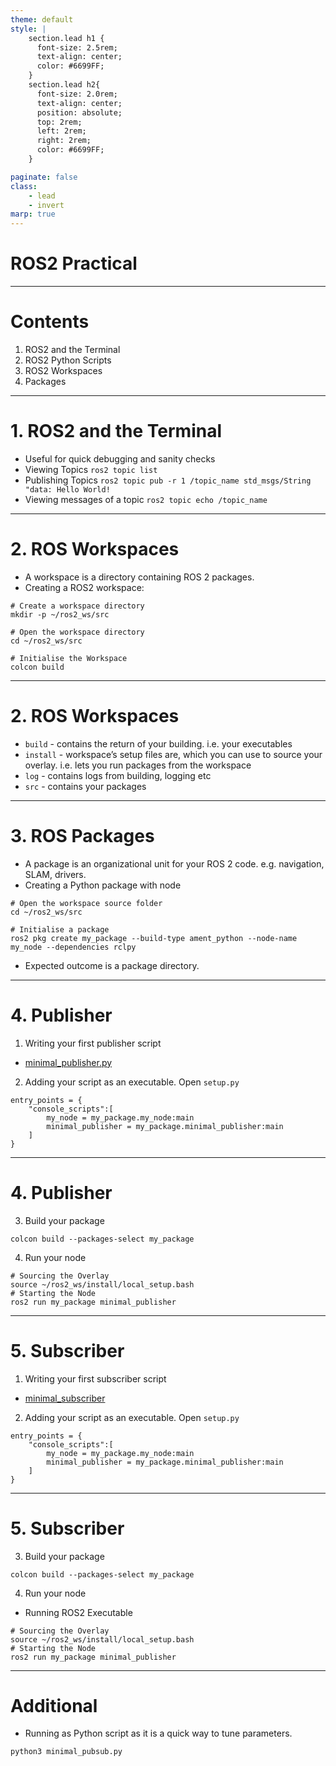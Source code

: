 ```yaml
---
theme: default
style: |
    section.lead h1 {
      font-size: 2.5rem;
      text-align: center;
      color: #6699FF;
    }
    section.lead h2{
      font-size: 2.0rem;
      text-align: center;
      position: absolute;
      top: 2rem;
      left: 2rem;
      right: 2rem;
      color: #6699FF;
    }

paginate: false
class:
    - lead
    - invert
marp: true
---
```


# ROS2 Practical

---

# Contents

1. ROS2 and the Terminal
2. ROS2 Python Scripts
3. ROS2 Workspaces
4. Packages

---

# 1. ROS2 and the Terminal

-   Useful for quick debugging and sanity checks
-   Viewing Topics
    `ros2 topic list`
-   Publishing Topics
    `ros2 topic pub -r 1 /topic_name std_msgs/String "data: Hello World!`
-   Viewing messages of a topic
    `ros2 topic echo /topic_name`

---

# 2. ROS Workspaces

-   A workspace is a directory containing ROS 2 packages.
-   Creating a ROS2 workspace:

```
# Create a workspace directory
mkdir -p ~/ros2_ws/src

# Open the workspace directory
cd ~/ros2_ws/src

# Initialise the Workspace
colcon build
```

---

# 2. ROS Workspaces

-   `build` - contains the return of your building. i.e. your executables
-   `install` - workspace’s setup files are, which you can use to source your overlay. i.e. lets you run packages from the workspace
-   `log` - contains logs from building, logging etc
-   `src` - contains your packages

---

# 3. ROS Packages

-   A package is an organizational unit for your ROS 2 code. e.g. navigation, SLAM, drivers.
-   Creating a Python package with node

```
# Open the workspace source folder
cd ~/ros2_ws/src

# Initialise a package
ros2 pkg create my_package --build-type ament_python --node-name my_node --dependencies rclpy
```

-   Expected outcome is a package directory.

---

# 4. Publisher

1. Writing your first publisher script

-   [minimal_publisher.py](./minimal_publisher.py)

2. Adding your script as an executable. Open `setup.py`

```
entry_points = {
    "console_scripts":[
        my_node = my_package.my_node:main
        minimal_publisher = my_package.minimal_publisher:main
    ]
}
```

---

# 4. Publisher

3. Build your package

```
colcon build --packages-select my_package
```

4. Run your node

```
# Sourcing the Overlay
source ~/ros2_ws/install/local_setup.bash
# Starting the Node
ros2 run my_package minimal_publisher
```

---

# 5. Subscriber

1. Writing your first subscriber script

-   [minimal_subscriber](./minimal_subscriber.py)

2. Adding your script as an executable. Open `setup.py`

```
entry_points = {
    "console_scripts":[
        my_node = my_package.my_node:main
        minimal_publisher = my_package.minimal_publisher:main
    ]
}
```

---

# 5. Subscriber

3. Build your package

```
colcon build --packages-select my_package
```

4. Run your node

-   Running ROS2 Executable

```
# Sourcing the Overlay
source ~/ros2_ws/install/local_setup.bash
# Starting the Node
ros2 run my_package minimal_publisher
```

---

# Additional

-   Running as Python script as it is a quick way to tune parameters.

```
python3 minimal_pubsub.py
```